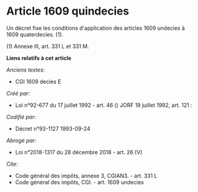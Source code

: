 # Article 1609 quindecies

Un décret fixe les conditions d'application des articles 1609 undecies à 1609 quaterdecies. (1). 

(1) Annexe III, art. 331 L et 331 M.

**Liens relatifs à cet article**

_Anciens textes_:

  - CGI 1609 decies E

_Créé par_:

  - Loi n°92-677 du 17 juillet 1992 - art. 46 () JORF 19 juillet 1992, art. 121 :

_Codifié par_:

  - Décret n°93-1127 1993-09-24

_Abrogé par_:

  - Loi n°2018-1317 du 28 décembre 2018 - art. 26 (V)

_Cite_:

  - Code général des impôts, annexe 3, CGIAN3. - art. 331 L
  - Code général des impôts, CGI. - art. 1609 undecies
